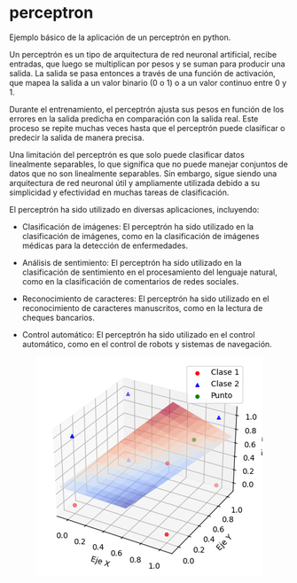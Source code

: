 # perceptron
Ejemplo básico de la aplicación de un perceptrón en python.

Un perceptrón es un tipo de arquitectura de red neuronal artificial, recibe entradas, que luego se multiplican por pesos y se suman para producir una salida. La salida se pasa entonces a través de una función de activación, que mapea la salida a un valor binario (0 o 1) o a un valor continuo entre 0 y 1.

Durante el entrenamiento, el perceptrón ajusta sus pesos en función de los errores en la salida predicha en comparación con la salida real. Este proceso se repite muchas veces hasta que el perceptrón puede clasificar o predecir la salida de manera precisa.

Una limitación del perceptrón es que solo puede clasificar datos linealmente separables, lo que significa que no puede manejar conjuntos de datos que no son linealmente separables. Sin embargo, sigue siendo una arquitectura de red neuronal útil y ampliamente utilizada debido a su simplicidad y efectividad en muchas tareas de clasificación.

El perceptrón ha sido utilizado en diversas aplicaciones, incluyendo:

- Clasificación de imágenes: El perceptrón ha sido utilizado en la clasificación de imágenes, como en la clasificación de imágenes médicas para la detección de enfermedades.

- Análisis de sentimiento: El perceptrón ha sido utilizado en la clasificación de sentimiento en el procesamiento del lenguaje natural, como en la clasificación de comentarios de redes sociales.

- Reconocimiento de caracteres: El perceptrón ha sido utilizado en el reconocimiento de caracteres manuscritos, como en la lectura de cheques bancarios.

- Control automático: El perceptrón ha sido utilizado en el control automático, como en el control de robots y sistemas de navegación.

<p align="center">
  <img src="https://github.com/Zillth/perceptron/blob/main/perceptron.png" alt="Ejemplo de un perceptron" style="max-width: 100%;">
</p>
